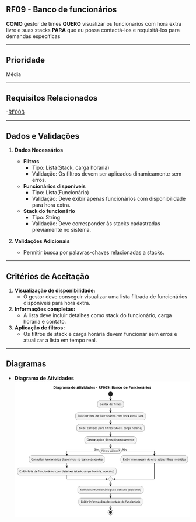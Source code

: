 ## RF09 - Banco de funcionários

**COMO** gestor de times
**QUERO** visualizar os funcionarios com hora extra livre e suas stacks
**PARA** que eu possa contactá-los e requisitá-los para demandas específicas

---

## **Prioridade**
Média

---

## **Requisitos Relacionados**
-[RF003](REQ003.md)

---

## **Dados e Validações**
1. **Dados Necessários**
    - **Filtros**
      - Tipo: Lista(Stack, carga horaria)
      - Validação: Os filtros devem ser aplicados dinamicamente sem erros.
    - **Funcionários disponíveis**
      - Tipo: Lista(Funcionário)
      - Validação: Deve exibir apenas funcionários com disponibilidade para hora extra.
    - **Stack do funcionário**
      - Tipo: String
      - Validação: Deve corresponder às stacks cadastradas previamente no sistema.

2. **Validações Adicionais**
    - Permitir busca por palavras-chaves relacionadas a stacks.

---

## **Critérios de Aceitação**
1. **Visualização de disponibilidade:**
    - O gestor deve conseguir visualizar uma lista filtrada de funcionários disponíveis para hora extra.
2. **Informações completas:**
    - A lista deve incluir detalhes como stack do funcionário, carga horária e contato.
3. **Aplicação de filtros:**
    - Os filtros de stack e carga horária devem funcionar sem erros e atualizar a lista em tempo real.

---

## **Diagramas**
- **Diagrama de Atividades**
![Diagrama de atividade](../../Assets/diagrama-atividades-rf09.png)